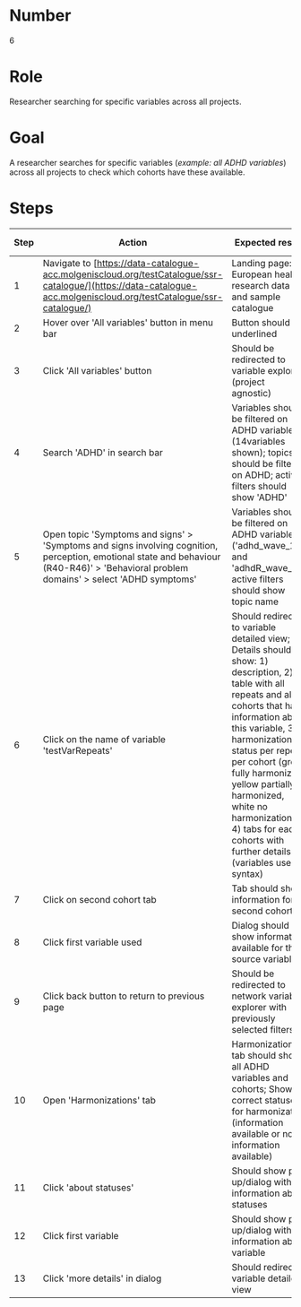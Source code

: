 # Number

6

# Role

Researcher searching for specific variables across all projects.

# Goal

A researcher searches for specific variables (*example: all ADHD variables*) across all projects to check which cohorts have these available.

# Steps

| Step | Action | Expected result | Playwright test |
| -----| -------| ----------------| ----------------|
| 1 | Navigate to [https://data-catalogue-acc.molgeniscloud.org/testCatalogue/ssr-catalogue/](https://data-catalogue-acc.molgeniscloud.org/testCatalogue/ssr-catalogue/) | Landing page: European health research data and sample catalogue| | 
| 2 | Hover over 'All variables' button in menu bar | Button should be underlined | | 
| 3 | Click 'All variables' button | Should be redirected to  variable explorer (project agnostic) | | 
| 4 | Search 'ADHD' in search bar | Variables should be filtered on ADHD variables (14variables shown); topics should be filtered on ADHD; active filters should show 'ADHD' | | 
| 5 | Open topic 'Symptoms and signs' > 'Symptoms and signs involving cognition, perception, emotional state and behaviour (R40-R46)' > 'Behavioral problem domains' > select 'ADHD symptoms' | Variables should be filtered on ADHD variables ('adhd_wave_1' and 'adhdR_wave_1'); active filters should show topic name | |
| 6 |Click on the name of variable 'testVarRepeats'| Should redirect to variable detailed view; Details should show: 1) description, 2) table with all repeats and all cohorts that have information about this variable, 3) harmonization status per repeat per cohort (green fully harmonized, yellow partially harmonized, white no harmonization), 4) tabs for each cohorts with further details (variables used, syntax) | | 
| 7 | Click on second cohort tab | Tab should show information for second cohort | | 
| 8 | Click first variable used | Dialog should show information available for the source variable | | 
| 9 | Click back button to return to previous page | Should be redirected to network variable explorer with previously selected filters | #2419 | |
| 10 | Open 'Harmonizations' tab | Harmonizations tab should show all ADHD variables and cohorts; Show correct statuses for harmonization (information available or no information available) | | 
| 11 | Click 'about statuses' | Should show pop up/dialog with information about statuses | #3423 | |
| 12 | Click first variable| Should show pop up/dialog with information about variable | | 
| 13 | Click 'more details' in dialog| Should redirect variable detailed view | | 
